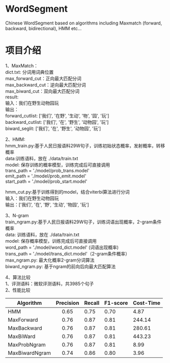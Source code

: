 # WordSegment
Chinese WordSegment based on algorithms including Maxmatch (forward, backward, bidirectional), HMM etc...

# 项目介绍  
1、MaxMatch：    
   dict.txt: 分词用词典位置  
   max_forward_cut：正向最大匹配分词    
   max_backward_cut：逆向最大匹配分词    
   max_biward_cut：双向最大匹配分词  
   result:  
   输入：我们在野生动物园玩  
   输出：  
    forward_cutlist:  ['我们', '在野', '生动', '物', '园', '玩']  
    backward_cutlist:  ['我们', '在', '野生', '动物园', '玩']  
    biward_seglit:  ['我们', '在', '野生', '动物园', '玩']  
    
2、HMM:  
   hmm_train.py:基于人民日报语料29W句子，训练初始状态概率，发射概率，转移概率  
             data:训练语料，放在 ./data/train.txt  
             model: 保存训练的概率模型，训练完成后可直接调用     
                  trans_path = './model/prob_trans.model'  
                  emit_path = './model/prob_emit.model'  
                  start_path = './model/prob_start.model'  
                
   hmm_cut.py:基于训练得到的model，结合viterbi算法进行分词    
           输入：我们在野生动物园玩  
           输出：['我们', '在', '野', '生动', '物园', '玩']  
           
3、N-gram  
  train_ngram.py:基于人民日报语料29W句子，训练词语出现概率，2-gram条件概率  
  data: 训练语料，放在 ./data/train.txt  
  model: 保存概率模型，训练完成后可直接调用  
  word_path = './model/word_dict.model' (词语出现概率)  
  trans_path = './model/trans_dict.model'（2-gram条件概率）  
  max_ngram.py: 最大化概率2-gram分词算法  
  biward_ngram.py: 基于ngram的前向后向最大匹配算法  
   
4、算法比较  
1、评测语料：微软评测语料，共3985个句子    
2、性能比较    
   
| Algorithm | Precision | Recall | F1-score | Cost-Time |
| --- | :---: | --- | --- | --- |
| HMM | 0.65| 0.75| 0.70 | 4.87 |
| MaxForward | 0.76 | 0.87 | 0.81 |244.14 |
| MaxBackward | 0.76 | 0.87 | 0.81 | 280.61 |
| MaxBiWard |0.76 | 0.87 | 0.81 | 443.23|
| MaxProbNgram | 0.76 | 0.87 | 0.81 | 8.99|
| MaxBiwardNgram | 0.74 | 0.86 | 0.80 | 3.96|
